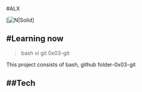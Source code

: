 #ALX 


[![N|Solid](https://binishare.com/binishare_logo_ico.png)]

## #Learning now

> bash
> vi
> git 0x03-git

This project consists of bash, github 
folder-0x03-git

## ##Tech
